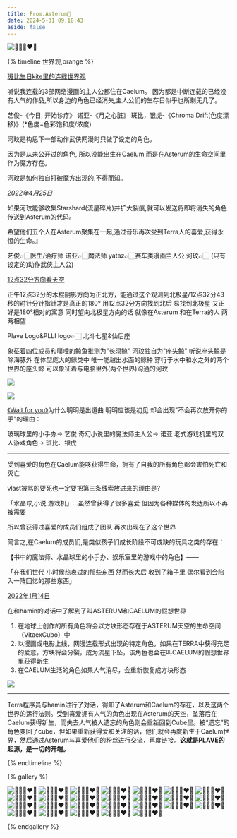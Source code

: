 ```yaml
---
title: From.Asterum🌌
date: 2024-5-31 09:18:43
aside: false
---
```

![💙💜💗❤️🖤](https://pic.imgdb.cn/item/6687e8e5d9c307b7e92c3d54.jpg)



{% timeline 世界观,orange %}

<!-- timeline 网漫主人公 -->

[斑比生日kite里的连载世界观](https://weibo.com/3251547692/5054530081522185) 

听说我连载的3部网络漫画的主人公都住在Caelum。 因为都是中断连载的已经没有人气的作品,所以身边的角色已经消失,主人公们的生存日似乎也所剩无几了。

艺俊-《今日, 开始诊疗》
诺亚-《月之心脏》
斑比，银虎-《Chroma Drift(色度漂移)》(*色度=色彩饱和度/浓度)

河玟是构思下一部动作武侠网漫时只做了设定的角色。 

因为是从未公开过的角色, 所以没能出生在Caelum 而是在Asterum的生命空间里作为魔方存在。

 河玟是如何独自打破魔方出现的,不得而知。

 *2022年4月25日*

如果河玟能够收集Starshard(流星碎片)并扩大裂痕,就可以发送将即将消失的角色传送到Asterum的代码。

 希望他们五个人在Asterum聚集在一起,通过音乐再次受到Terra人的喜爱,获得永恒的生命。』

艺俊👉🏻医生/治疗师
诺亚👉🏻魔法师
yataz👉🏻赛车类漫画主人公
河玟👉🏻 (只有设定的)动作武侠主人公)

<!-- endtimeline -->

<!-- timeline 12点32分/北斗七星&仙后座 -->

[12点32分方向看天空 ](https://weibo.com/3251547692/5054554181734069) 

正午12点32分的木棍阴影方向为正北方，能通过这个观测到北极星/12点32分43秒的时针分针指针才是真正的180° 用12点32分方向找到北后 易找到北极星 又正好是180°相对的寓意 同时望向北极星方向的话 就像在Asterum 和在Terra的人 两两相望  

Plave Logo&PLLI logo👉🏻 北斗七星&仙后座

<!-- endtimeline -->

<!-- timeline 长须鲸&座头鲸 -->

象征着四位成员和噗哩的鲸鱼推测为"长须鲸" 河玟独自为"[座头鲸](https://weibo.com/3251547692/5042634735222794)"
听说座头鲸是除海豚外 在体型庞大的鲸类中 唯一能越出水面的鲸种
穿行于水中和水之外的两个世界的座头鲸 可以象征着与电脑里外(两个世界)沟通的河玟

![](https://pic.imgdb.cn/item/6692414fd9c307b7e90bf428.jpg)

![](https://pic.imgdb.cn/item/6692414fd9c307b7e90bf444.jpg)

<!-- endtimeline -->

<!-- timeline WFY -->

[《Wait for you》](https://weibo.com/3251547692/5042592456382180)为什么明明是出道曲 明明应该是初见 却会出现"不会再次放开你的手"的理由：

玻璃球里的小手办→ 艺俊
奇幻小说里的魔法师主人公→ 诺亚
老式游戏机里的双人游戏角色→ 斑比、银虎

------

受到喜爱的角色在Caelum能哆获得生命，拥有了自我的所有角色都会害怕死亡和灭亡

vlast被骂的要死也一定要把第三条线索放进来的理由是?

「水晶球,小说,游戏机」...虽然曾获得了很多喜爱 但因为各种媒体的发达所以不再被需要

所以曾获得过喜爱的成员们组成了团队 再次出现在了这个世界

简言之,在Caelum的成员们,是类似孩子们成长阶段不可或缺的玩具之类的存在：

【书中的魔法师、水晶球里的小手办、娱乐室里的游戏中的角色】——

「在我们世代 小时候热衷过的那些东西 然而长大后 收到了箱子里 偶尔看到会陷入一阵回忆的那些东西」

<!-- endtimeline -->

<!-- timeline ASTERUM&CAELUM -->

[2022年1月14日](https://weibo.com/7889250653/5038944020859880)

在和hamin的对话中了解到了叫ASTERUM和CAELUM的假想世界

1. 在地球上创作的所有角色将会以方块形态存在于ASTERUM天空的生命空间（VitaexCubo）中
2. 以漫画或电影上线，网漫连载形式出现的特定角色，如果在TERRA中获得充足的爱意，方块将会分裂，成为流星下坠，该角色也会在叫CAELUM的假想世界里获得新生
3. 在CAELUM生活的角色如果人气消尽，会重新恢复成方块形态

![](https://pic.imgdb.cn/item/6692414fd9c307b7e90bf3ed.jpg)

------

Terra程序员与hamin进行了对话，得知了Asterum和Caelum的存在，以及这两个世界的运行法则。受到喜爱拥有人气的角色出现在Asterum的天空，坠落后在Caelum获得新生，而失去人气被人遗忘的角色则会重新回到Cube里。被“遗忘”的角色变回了cube，但如果重新获得爱和关注的话，他们就会再度新生于Caelum世界，然后通过Asterum与喜爱他们的粉丝进行交流，再度链接。**这就是PLAVE的起源，是一切的开端。**

<!-- endtimeline -->

{% endtimeline %}

{% gallery %}

![💙💜💗❤️🖤](https://pic.imgdb.cn/item/6687e8e5d9c307b7e92c3ce4.jpg)
![💙💜💗❤️🖤](https://img.picui.cn/free/2024/06/18/667129d095e24.jpg)
![💙💜💗❤️🖤](https://pic.imge.cc/2024/07/01/66823f160def3.jpg)
![💙💜💗❤️🖤](https://pic.imgdb.cn/item/66924ceed9c307b7e91bc800.jpg)
![💙💜💗❤️🖤](https://pic.imgdb.cn/item/66924cefd9c307b7e91bc87b.jpg)
![💙💜💗❤️🖤](https://pic.imgdb.cn/item/66924cefd9c307b7e91bc9ad.jpg)
![💙💜💗❤️🖤](https://pic.imgdb.cn/item/66924cf0d9c307b7e91bcb30.jpg)
![💙💜💗❤️🖤](https://pic.imgdb.cn/item/66924cf0d9c307b7e91bcd61.jpg)
![💙💜💗❤️🖤](https://pic.imgdb.cn/item/66924d20d9c307b7e91c0464.jpg)
![💙💜💗❤️🖤](https://pic.imgdb.cn/item/66924d20d9c307b7e91c049f.jpg)
![💙💜💗❤️🖤](https://pic.imgdb.cn/item/66924d20d9c307b7e91c04cf.jpg)
![💙💜💗❤️🖤](https://pic.imgdb.cn/item/66924d21d9c307b7e91c0674.jpg)
![💙💜💗❤️🖤](https://pic.imgdb.cn/item/66924d22d9c307b7e91c0876.jpg)
![💙💜💗❤️🖤](https://pic.imgdb.cn/item/66924d45d9c307b7e91c34ce.jpg)
![💙💜💗❤️🖤](https://pic.imgdb.cn/item/66924d46d9c307b7e91c350b.jpg)
![💙💜💗❤️🖤](https://pic.imgdb.cn/item/669b065dd9c307b7e9c0abdb.jpg)
![💙💜💗❤️🖤](https://pic.imgdb.cn/item/66a448b9d9c307b7e92d73d8.jpg)
![💙💜💗❤️🖤](https://pic.imgdb.cn/item/66aeefc8d9c307b7e9f6d59c.jpg)
![💙💜💗❤️🖤](https://pic.imgdb.cn/item/66aeeff4d9c307b7e9f76faa.jpg)
![💙💜💗❤️🖤](https://pic.imgdb.cn/item/66aeeff4d9c307b7e9f7701e.jpg)
![💙💜💗❤️🖤](https://pic.imgdb.cn/item/66aeeff4d9c307b7e9f770d6.jpg)
![💙💜💗❤️🖤](https://pic.imgdb.cn/item/66aeeff4d9c307b7e9f771ba.jpg)
![💙💜💗❤️🖤](https://pic.imgdb.cn/item/66aef01cd9c307b7e9f7f987.jpg)
![💙💜💗❤️🖤](https://pic.imgdb.cn/item/66bff169d9c307b7e97c6ca4.jpg)
![💙💜💗❤️🖤](https://pic.imgdb.cn/item/66bff2a2d9c307b7e97d4334.jpg)
![💙💜💗❤️🖤](https://pic.imgdb.cn/item/66bff2a2d9c307b7e97d4315.jpg)

{% endgallery %}
